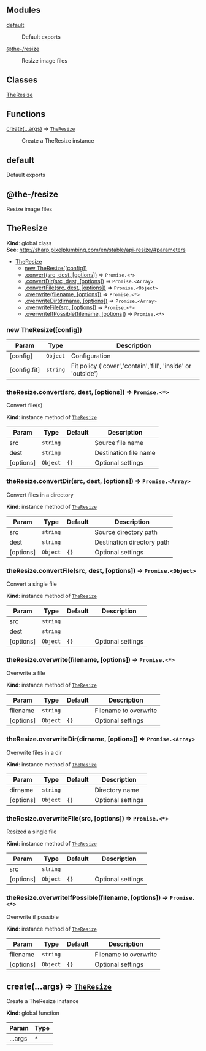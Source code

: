 <!--- Code generated by @the-/script-doc. DO NOT EDIT. -->

## Modules

<dl>
<dt><a href="#module_default">default</a></dt>
<dd><p>Default exports</p>
</dd>
<dt><a href="#module_@the-/resize">@the-/resize</a></dt>
<dd><p>Resize image files</p>
</dd>
</dl>

## Classes

<dl>
<dt><a href="#TheResize">TheResize</a></dt>
<dd></dd>
</dl>

## Functions

<dl>
<dt><a href="#create">create(...args)</a> ⇒ <code><a href="#TheResize">TheResize</a></code></dt>
<dd><p>Create a TheResize instance</p>
</dd>
</dl>

<a name="module_default"></a>

## default
Default exports

<a name="module_@the-/resize"></a>

## @the-/resize
Resize image files

<a name="TheResize"></a>

## TheResize
**Kind**: global class  
**See**: http://sharp.pixelplumbing.com/en/stable/api-resize/#parameters  

* [TheResize](#TheResize)
    * [new TheResize([config])](#new_TheResize_new)
    * [.convert(src, dest, [options])](#TheResize+convert) ⇒ <code>Promise.&lt;\*&gt;</code>
    * [.convertDir(src, dest, [options])](#TheResize+convertDir) ⇒ <code>Promise.&lt;Array&gt;</code>
    * [.convertFile(src, dest, [options])](#TheResize+convertFile) ⇒ <code>Promise.&lt;Object&gt;</code>
    * [.overwrite(filename, [options])](#TheResize+overwrite) ⇒ <code>Promise.&lt;\*&gt;</code>
    * [.overwriteDir(dirname, [options])](#TheResize+overwriteDir) ⇒ <code>Promise.&lt;Array&gt;</code>
    * [.overwriteFile(src, [options])](#TheResize+overwriteFile) ⇒ <code>Promise.&lt;\*&gt;</code>
    * [.overwriteIfPossible(filename, [options])](#TheResize+overwriteIfPossible) ⇒ <code>Promise.&lt;\*&gt;</code>

<a name="new_TheResize_new"></a>

### new TheResize([config])

| Param | Type | Description |
| --- | --- | --- |
| [config] | <code>Object</code> | Configuration |
| [config.fit] | <code>string</code> | Fit policy ('cover','contain','fill', 'inside' or 'outside') |

<a name="TheResize+convert"></a>

### theResize.convert(src, dest, [options]) ⇒ <code>Promise.&lt;\*&gt;</code>
Convert file(s)

**Kind**: instance method of [<code>TheResize</code>](#TheResize)  

| Param | Type | Default | Description |
| --- | --- | --- | --- |
| src | <code>string</code> |  | Source file name |
| dest | <code>string</code> |  | Destination file name |
| [options] | <code>Object</code> | <code>{}</code> | Optional settings |

<a name="TheResize+convertDir"></a>

### theResize.convertDir(src, dest, [options]) ⇒ <code>Promise.&lt;Array&gt;</code>
Convert files in a directory

**Kind**: instance method of [<code>TheResize</code>](#TheResize)  

| Param | Type | Default | Description |
| --- | --- | --- | --- |
| src | <code>string</code> |  | Source directory path |
| dest | <code>string</code> |  | Destination directory path |
| [options] | <code>Object</code> | <code>{}</code> | Optional settings |

<a name="TheResize+convertFile"></a>

### theResize.convertFile(src, dest, [options]) ⇒ <code>Promise.&lt;Object&gt;</code>
Convert a single file

**Kind**: instance method of [<code>TheResize</code>](#TheResize)  

| Param | Type | Default | Description |
| --- | --- | --- | --- |
| src | <code>string</code> |  |  |
| dest | <code>string</code> |  |  |
| [options] | <code>Object</code> | <code>{}</code> | Optional settings |

<a name="TheResize+overwrite"></a>

### theResize.overwrite(filename, [options]) ⇒ <code>Promise.&lt;\*&gt;</code>
Overwrite a file

**Kind**: instance method of [<code>TheResize</code>](#TheResize)  

| Param | Type | Default | Description |
| --- | --- | --- | --- |
| filename | <code>string</code> |  | Filename to overwrite |
| [options] | <code>Object</code> | <code>{}</code> | Optional settings |

<a name="TheResize+overwriteDir"></a>

### theResize.overwriteDir(dirname, [options]) ⇒ <code>Promise.&lt;Array&gt;</code>
Overwrite files in a dir

**Kind**: instance method of [<code>TheResize</code>](#TheResize)  

| Param | Type | Default | Description |
| --- | --- | --- | --- |
| dirname | <code>string</code> |  | Directory name |
| [options] | <code>Object</code> | <code>{}</code> | Optional settings |

<a name="TheResize+overwriteFile"></a>

### theResize.overwriteFile(src, [options]) ⇒ <code>Promise.&lt;\*&gt;</code>
Resized a single file

**Kind**: instance method of [<code>TheResize</code>](#TheResize)  

| Param | Type | Default | Description |
| --- | --- | --- | --- |
| src | <code>string</code> |  |  |
| [options] | <code>Object</code> | <code>{}</code> | Optional settings |

<a name="TheResize+overwriteIfPossible"></a>

### theResize.overwriteIfPossible(filename, [options]) ⇒ <code>Promise.&lt;\*&gt;</code>
Overwrite if possible

**Kind**: instance method of [<code>TheResize</code>](#TheResize)  

| Param | Type | Default | Description |
| --- | --- | --- | --- |
| filename | <code>string</code> |  | Filename to overwrite |
| [options] | <code>Object</code> | <code>{}</code> | Optional settings |

<a name="create"></a>

## create(...args) ⇒ [<code>TheResize</code>](#TheResize)
Create a TheResize instance

**Kind**: global function  

| Param | Type |
| --- | --- |
| ...args | <code>\*</code> | 


